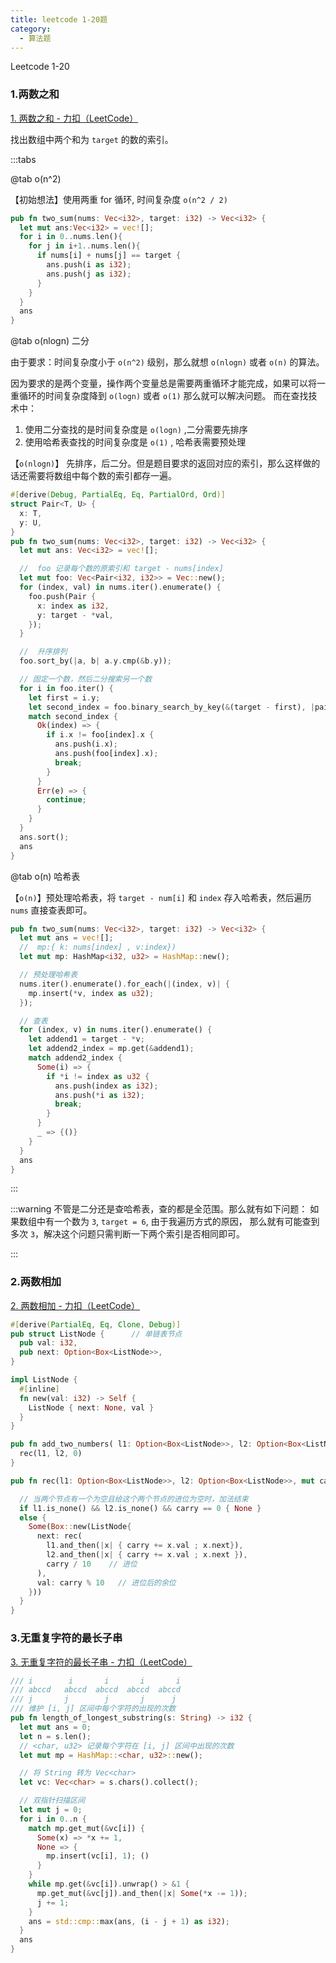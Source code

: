 ```yaml
---
title: leetcode 1-20题
category:
  - 算法题
---
```






Leetcode 1-20

<!-- more -->

### 1.两数之和

[1. 两数之和 - 力扣（LeetCode）](https://leetcode.cn/problems/two-sum/)

找出数组中两个和为 `target` 的数的索引。

:::tabs

@tab o(n^2)

【初始想法】使用两重 for 循环, 时间复杂度 `o(n^2 / 2)`

```rust
pub fn two_sum(nums: Vec<i32>, target: i32) -> Vec<i32> {
  let mut ans:Vec<i32> = vec![];
  for i in 0..nums.len(){
    for j in i+1..nums.len(){
      if nums[i] + nums[j] == target {
        ans.push(i as i32);
        ans.push(j as i32);
      }
    }
  }
  ans
}
```

@tab o(nlogn) 二分

由于要求：时间复杂度小于 `o(n^2)` 级别，那么就想 `o(nlogn)` 或者 `o(n)` 的算法。

因为要求的是两个变量，操作两个变量总是需要两重循环才能完成，如果可以将一重循环的时间复杂度降到 `o(logn)` 或者 `o(1)` 那么就可以解决问题。
而在查找技术中：

1. 使用二分查找的是时间复杂度是 `o(logn)` ,二分需要先排序
2. 使用哈希表查找的时间复杂度是 `o(1)` , 哈希表需要预处理

【`o(nlogn)`】 先排序，后二分。但是题目要求的返回对应的索引，那么这样做的话还需要将数组中每个数的索引都存一遍。

```rust
#[derive(Debug, PartialEq, Eq, PartialOrd, Ord)]
struct Pair<T, U> {
  x: T,
  y: U,
}
pub fn two_sum(nums: Vec<i32>, target: i32) -> Vec<i32> {
  let mut ans: Vec<i32> = vec![];

  //  foo 记录每个数的原索引和 target - nums[index]
  let mut foo: Vec<Pair<i32, i32>> = Vec::new();
  for (index, val) in nums.iter().enumerate() {
    foo.push(Pair {
      x: index as i32,
      y: target - *val,
    });
  }

  //  升序排列
  foo.sort_by(|a, b| a.y.cmp(&b.y));

  // 固定一个数，然后二分搜索另一个数
  for i in foo.iter() {
    let first = i.y;
    let second_index = foo.binary_search_by_key(&(target - first), |pair| pair.y);
    match second_index {
      Ok(index) => {
        if i.x != foo[index].x {
          ans.push(i.x);
          ans.push(foo[index].x);
          break;
        }
      }
      Err(e) => {
        continue;
      }
    }
  }
  ans.sort();
  ans
}
```

@tab o(n) 哈希表

【`o(n)`】预处理哈希表，将 `target - num[i]` 和 `index` 存入哈希表，然后遍历 `nums` 直接查表即可。

``` rust
pub fn two_sum(nums: Vec<i32>, target: i32) -> Vec<i32> {
  let mut ans = vec![];
  //  mp:{ k: nums[index] , v:index})
  let mut mp: HashMap<i32, u32> = HashMap::new();

  // 预处理哈希表
  nums.iter().enumerate().for_each(|(index, v)| {
    mp.insert(*v, index as u32);
  });

  // 查表
  for (index, v) in nums.iter().enumerate() {
    let addend1 = target - *v;
    let addend2_index = mp.get(&addend1);
    match addend2_index {
      Some(i) => {
        if *i != index as u32 {
          ans.push(index as i32);
          ans.push(*i as i32);
          break;
        }
      }
      _ => {()}
    }
  }
  ans
}
```

:::

:::warning
不管是二分还是查哈希表，查的都是全范围。那么就有如下问题： 
如果数组中有一个数为 `3`, `target = 6`, 由于我遍历方式的原因，
那么就有可能查到多次 `3`，解决这个问题只需判断一下两个索引是否相同即可。

:::

### 2.两数相加

[2. 两数相加 - 力扣（LeetCode）](https://leetcode.cn/problems/add-two-numbers/)

```rust
#[derive(PartialEq, Eq, Clone, Debug)]
pub struct ListNode {      // 单链表节点
  pub val: i32,
  pub next: Option<Box<ListNode>>,
}

impl ListNode {
  #[inline]
  fn new(val: i32) -> Self {
    ListNode { next: None, val }
  }
}

pub fn add_two_numbers( l1: Option<Box<ListNode>>, l2: Option<Box<ListNode>>,) -> Option<Box<ListNode>> {
  rec(l1, l2, 0)
}

pub fn rec(l1: Option<Box<ListNode>>, l2: Option<Box<ListNode>>, mut carry: i32) -> Option<Box<ListNode>> {

  // 当两个节点有一个为空且给这个两个节点的进位为空时，加法结束
  if l1.is_none() && l2.is_none() && carry == 0 { None }
  else {
    Some(Box::new(ListNode{
      next: rec(
        l1.and_then(|x| { carry += x.val ; x.next}),
        l2.and_then(|x| { carry += x.val ; x.next }),
        carry / 10    // 进位
      ),
      val: carry % 10   // 进位后的余位       
    }))
  }
}
```

### 3.无重复字符的最长子串

[3. 无重复字符的最长子串 - 力扣（LeetCode）](https://leetcode.cn/problems/longest-substring-without-repeating-characters/)



```rust
/// i        i       i       i       i
/// abccd   abccd  abccd  abccd  abccd
/// j       j        j       j      j 
/// 维护 [i, j] 区间中每个字符的出现的次数 
pub fn length_of_longest_substring(s: String) -> i32 {
  let mut ans = 0;
  let n = s.len();
  // <char, u32> 记录每个字符在 [i, j] 区间中出现的次数
  let mut mp = HashMap::<char, u32>::new();

  // 将 String 转为 Vec<char>
  let vc: Vec<char> = s.chars().collect();

  // 双指针扫描区间
  let mut j = 0;
  for i in 0..n {
    match mp.get_mut(&vc[i]) {
      Some(x) => *x += 1,
      None => {
        mp.insert(vc[i], 1); ()
      }
    }
    while mp.get(&vc[i]).unwrap() > &1 {
      mp.get_mut(&vc[j]).and_then(|x| Some(*x -= 1));
      j += 1;
    }
    ans = std::cmp::max(ans, (i - j + 1) as i32);
  }
  ans
}
```



























